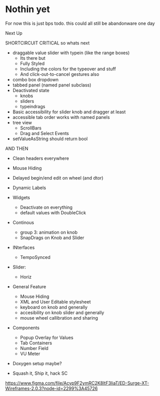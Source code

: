 # Nothin yet

For now this is just bps todo. this could all still be abandonware one day

Next Up

SHORTCIRCUIT CRITICAL so whats next

- draggable value slider with typein (like the range boxes)
    - Its there but
    - Fully Styled
    - Including the colors for the typeover and stuff
    - And click-out-to-cancel gestures also
- combo box dropdown
- tabbed panel (named panel subclass)
- Deactivated state
    - knobs
    - sliders
    - typeindrags
- Basic accessibility for slider knob and dragger at least
- accessible tab order works with named panels
- tree view
    - ScrollBars
    - Drag and Select Events
- setValueAsString should return bool

AND THEN

- Clean headers everywhere
- Mouse Hiding
- Delayed begin/end edit on wheel (and dtor)
- Dynamic Labels

- Widgets
    - Deactivate on everything
    - default values with DoubleClick

- Continous
    - group 3: animation on knob
    - SnapDrags on Knob and Slider
- INterfaces
    - TempoSynced
- Slider:
    - Horiz
- General Feature
    - Mouse Hiding
    - XML and User Editable stylesheet
    - keyboard on knob and generally
    - accesibility on knob slider and generally
    - mouse wheel callibration and sharing

- Components
    - Popup Overlay for Values
    - Tab Containers
    - Number Field
    - VU Meter
- Doxygen setup maybe?

- Squash it, Ship it, hack SC

https://www.figma.com/file/Acyp9F2ymRC2K8ltF3liaT/ED-Surge-XT-Wireframes-2.0.3?node-id=2299%3A45726
